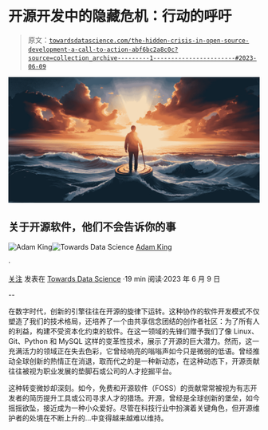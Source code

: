 # 开源开发中的隐藏危机：行动的呼吁

> 原文：[`towardsdatascience.com/the-hidden-crisis-in-open-source-development-a-call-to-action-abf6bc2a8c0c?source=collection_archive---------1-----------------------#2023-06-09`](https://towardsdatascience.com/the-hidden-crisis-in-open-source-development-a-call-to-action-abf6bc2a8c0c?source=collection_archive---------1-----------------------#2023-06-09)

![](img/d49b6584c7c98b14ce10f76e8a27a526.png)

## 关于开源软件，他们不会告诉你的事

[](https://medium.com/@notadamking?source=post_page-----abf6bc2a8c0c--------------------------------)![Adam King](https://medium.com/@notadamking?source=post_page-----abf6bc2a8c0c--------------------------------)[](https://towardsdatascience.com/?source=post_page-----abf6bc2a8c0c--------------------------------)![Towards Data Science](https://towardsdatascience.com/?source=post_page-----abf6bc2a8c0c--------------------------------) [Adam King](https://medium.com/@notadamking?source=post_page-----abf6bc2a8c0c--------------------------------)

·

[关注](https://medium.com/m/signin?actionUrl=https%3A%2F%2Fmedium.com%2F_%2Fsubscribe%2Fuser%2F6e3a5234f1cc&operation=register&redirect=https%3A%2F%2Ftowardsdatascience.com%2Fthe-hidden-crisis-in-open-source-development-a-call-to-action-abf6bc2a8c0c&user=Adam+King&userId=6e3a5234f1cc&source=post_page-6e3a5234f1cc----abf6bc2a8c0c---------------------post_header-----------) 发表在 [Towards Data Science](https://towardsdatascience.com/?source=post_page-----abf6bc2a8c0c--------------------------------) ·19 min 阅读·2023 年 6 月 9 日[](https://medium.com/m/signin?actionUrl=https%3A%2F%2Fmedium.com%2F_%2Fvote%2Ftowards-data-science%2Fabf6bc2a8c0c&operation=register&redirect=https%3A%2F%2Ftowardsdatascience.com%2Fthe-hidden-crisis-in-open-source-development-a-call-to-action-abf6bc2a8c0c&user=Adam+King&userId=6e3a5234f1cc&source=-----abf6bc2a8c0c---------------------clap_footer-----------)

--

[](https://medium.com/m/signin?actionUrl=https%3A%2F%2Fmedium.com%2F_%2Fbookmark%2Fp%2Fabf6bc2a8c0c&operation=register&redirect=https%3A%2F%2Ftowardsdatascience.com%2Fthe-hidden-crisis-in-open-source-development-a-call-to-action-abf6bc2a8c0c&source=-----abf6bc2a8c0c---------------------bookmark_footer-----------)

在数字时代，创新的引擎往往在开源的旋律下运转。这种协作的软件开发模式不仅塑造了我们的技术格局，还培养了一个由共享信念团结的创作者社区：为了所有人的利益，构建不受资本化约束的软件。在这一领域的先锋们赠予我们了像 Linux、Git、Python 和 MySQL 这样的变革性技术，展示了开源的巨大潜力。然而，这一充满活力的领域正在失去色彩，它曾经响亮的嗡嗡声如今只是微弱的低语。曾经推动全球创新的热情正在消退，取而代之的是一种新动态，在这种动态下，开源贡献往往被视为职业发展的垫脚石或公司的人才挖掘平台。

这种转变微妙却深刻。如今，免费和开源软件（FOSS）的贡献常常被视为有志开发者的简历提升工具或公司寻求人才的猎场。开源，曾经是全球创新的堡垒，如今摇摇欲坠，接近成为一种小众爱好。尽管在科技行业中扮演着关键角色，但开源维护者的处境在不断上升的…中变得越来越难以维持。
